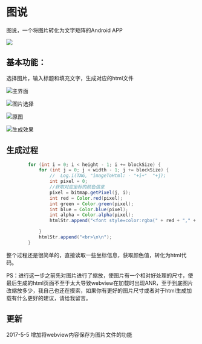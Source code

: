 # 图说
图说，一个将图片转化为文字矩阵的Android APP

![](https://github.com/EggUncle/Demo/blob/master/markdownimg/Screenshot_20170504-000628.png?raw=true) 

## 基本功能：
选择图片，输入标题和填充文字，生成对应的html文件

![主界面](https://github.com/EggUncle/Demo/blob/master/markdownimg/Screenshot_20170503-005042.png?raw=true  "主界面")

![图片选择](https://github.com/EggUncle/Demo/blob/master/markdownimg/Screenshot_20170503-010912.png?raw=true  "图片选择")


![原图](https://github.com/EggUncle/Demo/blob/master/markdownimg/845046073.jpg?raw=true  "原图")

![生成效果](https://github.com/EggUncle/Demo/blob/master/markdownimg/Screenshot_20170503-005054.png?raw=true  "生成效果")



## 生成过程
```java
        for (int i = 0; i < height - 1; i += blockSize) {
            for (int j = 0; j < width - 1; j += blockSize) {
                //  Log.i(TAG, "imageToHtml: - "+i+"  "+j);
                int pixel = 0;
                //获取对应坐标的颜色信息
                pixel = bitmap.getPixel(j, i);
                int red = Color.red(pixel);
                int green = Color.green(pixel);
                int blue = Color.blue(pixel);
                int alpha = Color.alpha(pixel);
                htmlStr.append("<font style=color:rgba(" + red + "," + green + "," + blue + "," + alpha + ") >" + chars[n++ % content.length()] + "</font>");

            }
            htmlStr.append("<br>\n\n");
        }
```
整个过程还是很简单的，直接读取一些坐标信息，获取颜色值，转化为html代码。

PS：进行这一步之前先对图片进行了缩放，使图片有一个相对好处理的尺寸，使最后生成的html页面不至于太大导致webview在加载时出现ANR，至于到底图片改缩放多少，我自己也还在摸索，如果你有更好的图片尺寸或者对于html生成加载有什么更好的建议，请给我留言。

## 更新
2017-5-5
增加将webview内容保存为图片文件的功能
